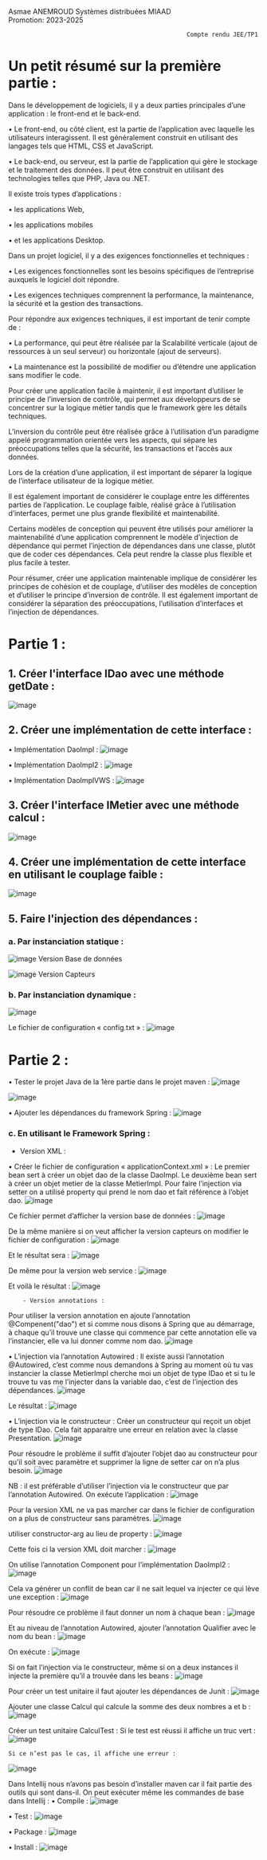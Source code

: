 Asmae ANEMROUD                                                                                                            Systèmes distribuées                                                                                                          MIAAD                                                                                                                   
Promotion: 2023-2025

                                                      Compte rendu JEE/TP1

# Un petit résumé sur la première partie :
Dans le développement de logiciels, il y a deux parties principales d’une application : le front-end et le back-end.

•	Le front-end, ou côté client, est la partie de l’application avec laquelle les utilisateurs interagissent. Il est généralement construit en utilisant des langages tels que HTML, CSS et JavaScript.

•	Le back-end, ou serveur, est la partie de l’application qui gère le stockage et le traitement des données. Il peut être construit en utilisant des technologies telles que PHP, Java ou .NET.

Il existe trois types d’applications : 

•	les applications Web, 

•	les applications mobiles 

•	et les applications Desktop.

Dans un projet logiciel, il y a des exigences fonctionnelles et techniques :

•	Les exigences fonctionnelles sont les besoins spécifiques de l’entreprise auxquels le logiciel doit répondre.

•	Les exigences techniques comprennent la performance, la maintenance, la sécurité et la gestion des transactions.

Pour répondre aux exigences techniques, il est important de tenir compte de : 

•	La performance, qui peut être réalisée par la Scalabilité verticale (ajout de ressources à un seul serveur) ou horizontale (ajout de serveurs).

•	La maintenance est la possibilité de modifier ou d’étendre une application sans modifier le code.

Pour créer une application facile à maintenir, il est important d’utiliser le principe de l’inversion de contrôle, qui permet aux développeurs de se concentrer sur la logique métier tandis que le framework gère les détails techniques.

L’inversion du contrôle peut être réalisée grâce à l’utilisation d’un paradigme appelé programmation orientée vers les aspects, qui sépare les préoccupations telles que la sécurité, les transactions et l’accès aux données.

Lors de la création d’une application, il est important de séparer la logique de l’interface utilisateur de la logique métier.

Il est également important de considérer le couplage entre les différentes parties de l’application. Le couplage faible, réalisé grâce à l’utilisation d’interfaces, permet une plus grande flexibilité et maintenabilité.

Certains modèles de conception qui peuvent être utilisés pour améliorer la maintenabilité d’une application comprennent le modèle d’injection de dépendance qui permet l’injection de dépendances dans une classe, plutôt que de coder ces dépendances. Cela peut rendre la classe plus flexible et plus facile à tester.

Pour résumer, créer une application maintenable implique de considérer les principes de cohésion et de couplage, d’utiliser des modèles de conception et d’utiliser le principe d’inversion de contrôle. Il est également important de considérer la séparation des préoccupations, l’utilisation d’interfaces et l’injection de dépendances.

# Partie 1 :
## 1.	Créer l'interface IDao avec une méthode getDate :
   ![image](https://github.com/AsmaeANEMROUD/AsmaeANEMROUD_JEE/assets/164891923/ff8b3785-80ac-46d3-935e-cb83a00bdd91)

## 2.	Créer une implémentation de cette interface :
•	Implémentation DaoImpl :
![image](https://github.com/AsmaeANEMROUD/AsmaeANEMROUD_JEE/assets/164891923/a290f550-9ddc-4efd-b086-dc17d0c7212a)

•	Implémentation DaoImpl2 :
![image](https://github.com/AsmaeANEMROUD/AsmaeANEMROUD_JEE/assets/164891923/a63ade46-4c8f-414f-8b61-dc95f2305660)

•	Implémentation DaoImplVWS :
![image](https://github.com/AsmaeANEMROUD/AsmaeANEMROUD_JEE/assets/164891923/6e61130d-e0dd-4c85-986f-384743171b07)

## 3.	Créer l'interface IMetier avec une méthode calcul :
![image](https://github.com/AsmaeANEMROUD/AsmaeANEMROUD_JEE/assets/164891923/f8af51b8-f1ee-490a-acae-f19ce371a93c)

## 4.	Créer une implémentation de cette interface en utilisant le couplage faible :
![image](https://github.com/AsmaeANEMROUD/AsmaeANEMROUD_JEE/assets/164891923/c8714d45-eb1e-4198-9c42-3c97294172a5)

## 5.	Faire l'injection des dépendances :
### a.	Par instanciation statique :
![image](https://github.com/AsmaeANEMROUD/AsmaeANEMROUD_JEE/assets/164891923/d791e258-d734-4b0e-9e88-07f190c41a7e)
                                                        Version Base de données

![image](https://github.com/AsmaeANEMROUD/AsmaeANEMROUD_JEE/assets/164891923/558c5d3c-cdfd-4c88-b095-fe0326a3d5a5)
                                                            Version Capteurs

### b.	Par instanciation dynamique :
![image](https://github.com/AsmaeANEMROUD/AsmaeANEMROUD_JEE/assets/164891923/f50a71c4-cccd-4252-9a51-6422329fae8a)

Le fichier de configuration « config.txt » :
![image](https://github.com/AsmaeANEMROUD/AsmaeANEMROUD_JEE/assets/164891923/73795198-67e1-4fcc-aff6-41a92e5a0cdc)

# Partie 2 :
•	Tester le projet Java de la 1ère partie dans le projet maven :
![image](https://github.com/AsmaeANEMROUD/AsmaeANEMROUD_JEE/assets/164891923/27b75aa6-e33a-4d38-9138-edb42fd26966)

![image](https://github.com/AsmaeANEMROUD/AsmaeANEMROUD_JEE/assets/164891923/38780af6-7704-4917-9528-e82368d34971)

•	Ajouter les dépendances du framework Spring :
![image](https://github.com/AsmaeANEMROUD/AsmaeANEMROUD_JEE/assets/164891923/607eff54-5621-4884-a0ff-670405841258)

### c.	En utilisant le Framework Spring :
  - Version XML :

•	Créer le fichier de configuration « applicationContext.xml » :
Le premier bean sert à créer un objet dao de la classe DaoImpl.
Le deuxième bean sert à créer un objet metier de la classe MetierImpl.
Pour faire l’injection via setter on a utilisé property qui prend le nom dao et fait référence à l’objet dao.
![image](https://github.com/AsmaeANEMROUD/AsmaeANEMROUD_JEE/assets/164891923/6a644959-5c11-4e89-836c-a7621df9b9b7)

Ce fichier permet d’afficher la version base de données :
![image](https://github.com/AsmaeANEMROUD/AsmaeANEMROUD_JEE/assets/164891923/2f315eba-7bf0-46d2-a823-de10decab981)

De la même manière si on veut afficher la version capteurs on modifier le fichier de configuration :
![image](https://github.com/AsmaeANEMROUD/AsmaeANEMROUD_JEE/assets/164891923/db7c90b9-5c58-4427-a758-a5be8d5779fc)

Et le résultat sera :
![image](https://github.com/AsmaeANEMROUD/AsmaeANEMROUD_JEE/assets/164891923/bba1cb36-2fd2-411c-89a5-1890f2f00117)

De même pour la version web service :
![image](https://github.com/AsmaeANEMROUD/AsmaeANEMROUD_JEE/assets/164891923/e9a39b06-0135-45c7-b10d-ff4130823118)

Et voilà le résultat :
![image](https://github.com/AsmaeANEMROUD/AsmaeANEMROUD_JEE/assets/164891923/ece16779-ee4a-4934-a801-6327425ed556)

 		- Version annotations :
Pour utiliser la version annotation en ajoute l’annotation @Compenent("dao") et si comme nous disons à Spring que au démarrage, à chaque qu’il trouve une classe qui commence par cette annotation elle va l’instancier, elle va lui donner comme nom dao.
![image](https://github.com/AsmaeANEMROUD/AsmaeANEMROUD_JEE/assets/164891923/5881fa8e-6004-4266-846f-f7e5846e30cc)

•	L’injection via l’annotation Autowired :
Il existe aussi l’annotation @Autowired, c’est comme nous demandons à Spring au moment où tu vas instancier la classe MetierImpl cherche moi un objet de type IDao et si tu le trouve tu vas me l’injecter dans la variable dao, c’est de l’injection des dépendances.
![image](https://github.com/AsmaeANEMROUD/AsmaeANEMROUD_JEE/assets/164891923/e977a913-0071-4164-b89e-92033e126c1f)

Le résultat :
![image](https://github.com/AsmaeANEMROUD/AsmaeANEMROUD_JEE/assets/164891923/a6edcd40-6cf8-4381-b013-3591328f015a)

•	L’injection via le constructeur :
Créer un constructeur qui reçoit un objet de type IDao.
Cela fait apparaitre une erreur en relation avec la classe Presentation.
![image](https://github.com/AsmaeANEMROUD/AsmaeANEMROUD_JEE/assets/164891923/704b1bba-e4b0-4c28-89f6-cda1982ce2b8)

Pour résoudre le problème il suffit d’ajouter l’objet dao au constructeur pour qu’il soit avec paramètre et supprimer la ligne de setter car on n’a plus besoin.
![image](https://github.com/AsmaeANEMROUD/AsmaeANEMROUD_JEE/assets/164891923/5d5dcc42-ec08-4e92-894c-c8d23ee9e40c)

NB : il est préférable d’utiliser l’injection via le constructeur que par l’annotation Autowired.
On exécute l’application :
![image](https://github.com/AsmaeANEMROUD/AsmaeANEMROUD_JEE/assets/164891923/a7da9166-152a-4210-b6bf-571e14d4ca2e)

Pour la version XML ne va pas marcher car dans le fichier de configuration on a plus de constructeur sans paramètres.
![image](https://github.com/AsmaeANEMROUD/AsmaeANEMROUD_JEE/assets/164891923/e0ba5aeb-c67f-4d6d-8b9c-dda03fb7abe6)

utiliser constructor-arg au lieu de property :
![image](https://github.com/AsmaeANEMROUD/AsmaeANEMROUD_JEE/assets/164891923/89835710-9234-4e6a-8127-b3baedd8bd08)

Cette fois ci la version XML doit marcher :
![image](https://github.com/AsmaeANEMROUD/AsmaeANEMROUD_JEE/assets/164891923/2053e54a-fb0f-494b-9fa0-4cd633ea8fec)

On utilise l’annotation Component pour l’implémentation DaoImpl2 :
![image](https://github.com/AsmaeANEMROUD/AsmaeANEMROUD_JEE/assets/164891923/c1043942-60f1-4a2f-a0ac-5a850c87acb4)

Cela va générer un conflit de bean car il ne sait lequel va injecter ce qui lève une exception :
![image](https://github.com/AsmaeANEMROUD/AsmaeANEMROUD_JEE/assets/164891923/c33239dc-4faf-4560-aa9c-2deec9531f6d)

Pour résoudre ce problème il faut donner un nom à chaque bean :
![image](https://github.com/AsmaeANEMROUD/AsmaeANEMROUD_JEE/assets/164891923/65210af6-762f-4399-a5a0-e94480efb1bb)

Et au niveau de l’annotation Autowired, ajouter l’annotation Qualifier avec le nom du bean :
![image](https://github.com/AsmaeANEMROUD/AsmaeANEMROUD_JEE/assets/164891923/c141c93f-5fe5-4658-801d-d15d246d182a)

On exécute :
![image](https://github.com/AsmaeANEMROUD/AsmaeANEMROUD_JEE/assets/164891923/17870b83-d7cf-486a-9617-e13bbdaba5be)

Si on fait l’injection via le constructeur, même si on a deux instances il injecte la première qu’il a trouvée dans les beans :
![image](https://github.com/AsmaeANEMROUD/AsmaeANEMROUD_JEE/assets/164891923/a1ae277a-94e8-440c-a5fe-38e748b8f43d)

Pour créer un test unitaire il faut ajouter les dépendances de Junit :
![image](https://github.com/AsmaeANEMROUD/AsmaeANEMROUD_JEE/assets/164891923/5cc2e125-1fdc-425d-a7e1-1a25e459ff0d)

Ajouter une classe Calcul qui calcule la somme des deux nombres a et b :
![image](https://github.com/AsmaeANEMROUD/AsmaeANEMROUD_JEE/assets/164891923/1365e978-728c-4135-999f-68deb614ab34)

Créer un test unitaire CalculTest :
	Si le test est réussi il affiche un truc vert :
![image](https://github.com/AsmaeANEMROUD/AsmaeANEMROUD_JEE/assets/164891923/6c7fe646-ee0c-4841-9175-330b4974a188)

	Si ce n’est pas le cas, il affiche une erreur :
![image](https://github.com/AsmaeANEMROUD/AsmaeANEMROUD_JEE/assets/164891923/4c129931-9777-4f5c-b237-5cab14f59737)


Dans Intellij nous n’avons pas besoin d’installer maven car il fait partie des outils qui sont dans-il.
On peut exécuter même les commandes de base dans Intellij :
•	Compile :
![image](https://github.com/AsmaeANEMROUD/AsmaeANEMROUD_JEE/assets/164891923/8d21ad33-7f31-4656-832f-7b048a35ebd3)

•	Test :
![image](https://github.com/AsmaeANEMROUD/AsmaeANEMROUD_JEE/assets/164891923/e8d48515-38aa-4cd9-bc40-072c970d6add)

•	Package :
![image](https://github.com/AsmaeANEMROUD/AsmaeANEMROUD_JEE/assets/164891923/0dcab9b3-042f-49ed-8f47-0e0f33a287d4)

•	Install :
![image](https://github.com/AsmaeANEMROUD/AsmaeANEMROUD_JEE/assets/164891923/44a6ca66-9e56-4107-aa66-294ad93d2098)

